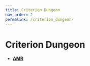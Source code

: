 ```yaml
---
title: Criterion Dungeon
nav_order: 2
permalink: /criterion_dungeon/
---
```

# Criterion Dungeon

- [**AMR**](AMR/README.md)
